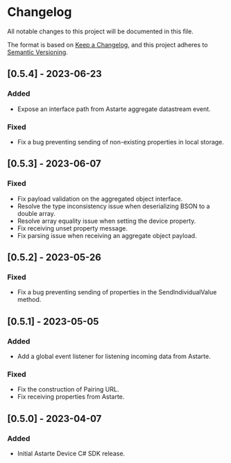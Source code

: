 # Changelog
All notable changes to this project will be documented in this file.

The format is based on [Keep a Changelog](https://keepachangelog.com/en/1.0.0/),
and this project adheres to [Semantic Versioning](https://semver.org/spec/v2.0.0.html).

## [0.5.4] - 2023-06-23
### Added
- Expose an interface path from Astarte aggregate datastream event.

### Fixed
- Fix a bug preventing sending of non-existing properties in local storage.

## [0.5.3] - 2023-06-07
### Fixed
- Fix payload validation on the aggregated object interface.
- Resolve the type inconsistency issue when deserializing BSON to a double array.
- Resolve array equality issue when setting the device property.
- Fix receiving unset property message.
- Fix parsing issue when receiving an aggregate object payload.

## [0.5.2] - 2023-05-26
### Fixed
- Fix a bug preventing sending of properties in the SendIndividualValue method.

## [0.5.1] - 2023-05-05
### Added
- Add a global event listener for listening incoming data from Astarte.

### Fixed
- Fix the construction of Pairing URL.
- Fix receiving properties from Astarte.

## [0.5.0] - 2023-04-07
### Added
- Initial Astarte Device C# SDK release.
